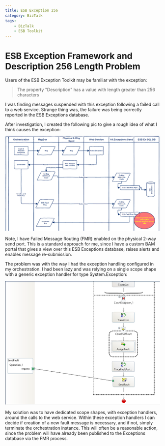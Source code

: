 ```yaml
---
title: ESB Exception 256
category: BizTalk
tags:
    - BizTalk
    - ESB Toolkit
---
```

# ESB Exception Framework and Description 256 Length Problem
Users of the ESB Exception Toolkit may be familiar with the exception:
>The property "Description" has a value with length greater than 256 characters

I was finding messages suspended with this exception following a failed call to a web service. Strange thing was, the failure was being correctly reported in the ESB Exceptions database.

After investigation, I created the following pic to give a rough idea of what I think causes the exception:

![sequence](/images/long-description/sequence.png)

Note, I have Failed Message Routing (FMR) enabled on the physical 2-way send port. This is a standard approach for me, since I have a custom BAM portal that gives a view over this ESB Exceptions database, raises alerts and enables message re-submission.

The problem was with the way I had the exception handling configured in my orchestration. I had been lazy and was relying on a single scope shape with a generic exception handler for type System.Exception:

![single ex handler](/images/long-description/Ex-Handler.png)

My solution was to have dedicated scope shapes, with exception handlers, around the calls to the web service. Within these exception handlers I can decide if creation of a new fault message is necessary, and if not, simply terminate the orchestration instance. This will often be a reasonable action, since the problem will have already been published to the Exceptions database via the FMR process.
